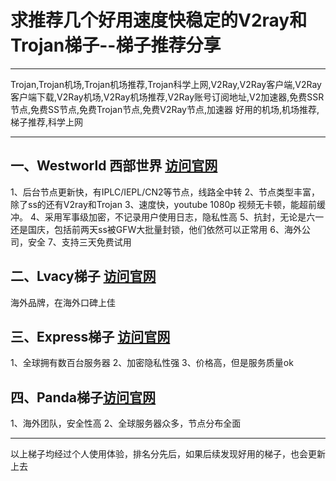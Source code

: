 # 求推荐几个好用速度快稳定的V2ray和Trojan梯子--梯子推荐分享
-------------------------------------

Trojan,Trojan机场,Trojan机场推荐,Trojan科学上网,V2Ray,V2Ray客户端,V2Ray客户端下载,V2Ray机场,V2Ray机场推荐,V2Ray账号订阅地址,V2加速器,免费SSR节点,免费SS节点,免费Trojan节点,免费V2Ray节点,加速器 好用的机场,机场推荐,梯子推荐,科学上网

------------------------------------

## 一、Westworld 西部世界 [访问官网](https://xbsj4621.fun/i/art025) 

1、后台节点更新快，有IPLC/IEPL/CN2等节点，线路全中转
2、节点类型丰富，除了ss的还有V2ray和Trojan
3、速度快，youtube 1080p 视频无卡顿，能超前缓冲。
4、采用军事级加密，不记录用户使用日志，隐私性高
5、抗封，无论是六一还是国庆，包括前两天ss被GFW大批量封锁，他们依然可以正常用
6、海外公司，安全
7、支持三天免费试用

## 二、Lvacy梯子 [访问官网](https://www.ivacykodi.com/)

海外品牌，在海外口碑上佳

## 三、Express梯子 [访问官网](https://www.xvbelink.com/)

1、全球拥有数百台服务器
2、加密隐私性强
3、价格高，但是服务质量ok

## 四、Panda梯子[访问官网](https://www.panhdpe.xyz/)
1、海外团队，安全性高
2、全球服务器众多，节点分布全面

------------------------------------------------
以上梯子均经过个人使用体验，排名分先后，如果后续发现好用的梯子，也会更新上去
